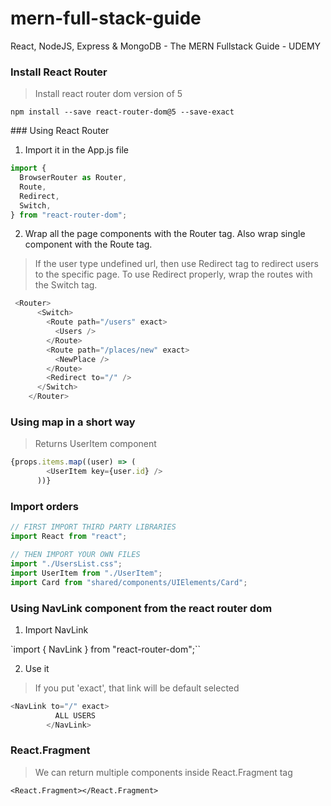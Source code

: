 # mern-full-stack-guide
React, NodeJS, Express &amp; MongoDB - The MERN Fullstack Guide - UDEMY

### Install React Router

>Install react router dom version of 5

`npm install --save react-router-dom@5 --save-exact`

### Using React Router

1. Import it in the App.js file

```js
import {
  BrowserRouter as Router,
  Route,
  Redirect,
  Switch,
} from "react-router-dom";
```

2. Wrap all the page components with the Router tag. Also wrap single component with the Route tag. 

>If the user type undefined url, then use Redirect tag to redirect users to the specific page. To use Redirect properly, wrap the routes with the Switch tag.

```js
 <Router>
      <Switch>
        <Route path="/users" exact>
          <Users />
        </Route>
        <Route path="/places/new" exact>
          <NewPlace />
        </Route>
        <Redirect to="/" />
      </Switch>
    </Router>
```

### Using map in a short way

>Returns UserItem component

```js
{props.items.map((user) => (
        <UserItem key={user.id} />
      ))}
```

### Import orders

```js
// FIRST IMPORT THIRD PARTY LIBRARIES
import React from "react";

// THEN IMPORT YOUR OWN FILES
import "./UsersList.css";
import UserItem from "./UserItem";
import Card from "shared/components/UIElements/Card";
```

### Using NavLink component from the react router dom

1. Import NavLink

`import { NavLink } from "react-router-dom";``

2. Use it

>If you put 'exact', that link will be default selected

```js
<NavLink to="/" exact>
          ALL USERS
        </NavLink>
```

### React.Fragment

>We can return multiple components inside React.Fragment tag

`
<React.Fragment></React.Fragment>
`